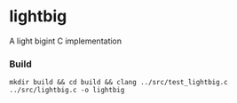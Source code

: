 # lightbig
A light bigint C implementation

### Build
```
mkdir build && cd build && clang ../src/test_lightbig.c ../src/lightbig.c -o lightbig
```

